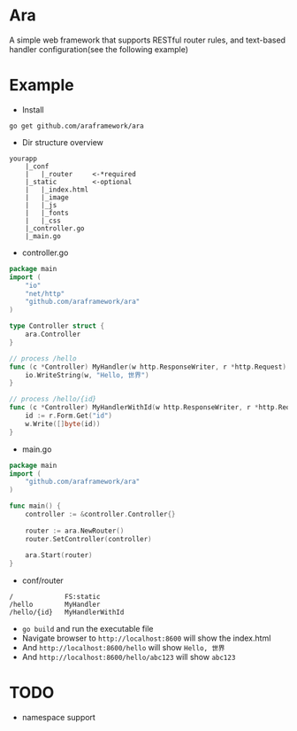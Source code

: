 # Ara
A simple web framework that supports RESTful router rules, and text-based handler configuration(see the following example)

# Example
- Install

```
go get github.com/araframework/ara
```
- Dir structure overview

```
yourapp
    |_conf
    |   |_router     <-*required
    |_static         <-optional
    |   |_index.html
    |   |_image
    |   |_js
    |   |_fonts
    |   |_css
    |_controller.go
    |_main.go
```
- controller.go

```go
package main
import (
    "io"
    "net/http"
    "github.com/araframework/ara"
)

type Controller struct {
    ara.Controller
}

// process /hello
func (c *Controller) MyHandler(w http.ResponseWriter, r *http.Request) {
    io.WriteString(w, "Hello, 世界")
}

// process /hello/{id}
func (c *Controller) MyHandlerWithId(w http.ResponseWriter, r *http.Request) {
    id := r.Form.Get("id")
    w.Write([]byte(id))
}
```
- main.go

```go
package main
import (
    "github.com/araframework/ara"
)

func main() {
    controller := &controller.Controller{}
    
    router := ara.NewRouter()
    router.SetController(controller)
    
    ara.Start(router)
}
```

- conf/router

```
/             FS:static
/hello        MyHandler
/hello/{id}   MyHandlerWithId
```
- `go build` and run the executable file
- Navigate browser to `http://localhost:8600` will show the index.html
- And `http://localhost:8600/hello` will show `Hello, 世界`
- And `http://localhost:8600/hello/abc123` will show `abc123`

# TODO
- namespace support
